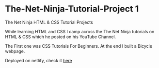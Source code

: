 # The-Net-Ninja-Tutorial-Project 1


The Net Ninja HTML & CSS Tutorial Projects

While learning HTML and CSS I camp across the The Net Ninja tutorials on HTML & CSS which he posted on his YouTube Channel.

The First one was CSS Tutorials For Beginners. At the end I built a Bicycle webpage.

Deployed on netlify, check it [here](https://bikenjtutorial.netlify.app/)
